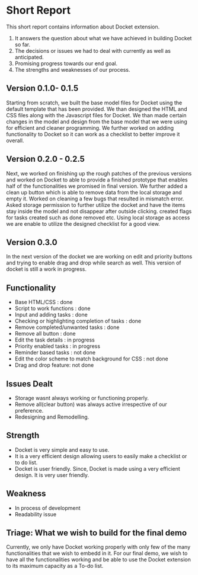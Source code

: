 # Short Report

This short report contains information about Docket extension.
1. It answers the question about what we have achieved in building Docket so far. 
2. The decisions or issues we had to deal with currently as well as anticipated. 
3. Promising progress towards our end goal. 
4. The strengths and weaknesses of our process.

## Version 0.1.0- 0.1.5
Starting from scratch, we built the base model files for Docket using the default template that has been provided. We than designed the HTML and CSS files along with the Javascript files for Docket. We than made certain changes in the model and design from the base model that we were using for efficient and cleaner programming. We further worked on adding functionality to Docket so it can work as a checklist to better improve it overall. 

## Version 0.2.0 - 0.2.5
Next, we worked on finishing up the rough patches of the previous versions and worked on Docket to able to provide a finished prototype that enables half of the functionalities we promised in final version. We further added a clean up button which is able to remove data from the local storage and empty it. Worked on cleaning a few bugs that resulted in mismatch error. Asked storage permission to further utilize the docket and have the items stay inside the model and not disappear after outside clicking. created flags for tasks created such as done removed etc. Using local storage as access we are enable to utilize the designed checklist for a good view.

## Version 0.3.0
In the next version of the docket we are working on edit and priority buttons and trying to enable drag and drop while search as well. This version of docket is still a work in progress.

## Functionality
- Base HTML/CSS : done
- Script to work functions : done
- Input and adding tasks : done
- Checking or highlighting completion of tasks : done
- Remove completed/unwanted tasks : done
- Remove all button : done
- Edit the task details : in progress
- Priority enabled tasks : in progress
- Reminder based tasks : not done
- Edit the color scheme to match background for CSS : not done
- Drag and drop feature: not done

## Issues Dealt
- Storage wasnt always working or functioning properly.
- Remove all(clear button) was always active irrespective of our preference.
- Redesigning and Remodelling.


## Strength
- Docket is very simple and easy to use.
- It is a very efficient design allowing users to easily make a checklist or to do list.
- Docket is user friendly. Since, Docket is made using a very efficient design. It is very user friendly.

## Weakness
- In process of development
- Readability issue

## Triage: What we wish to build for the final demo
Currently, we only have Docket working properly with only few of the many functionalities that we wish to embedd in it.
For our final demo, we wish to have all the functionalities working and be able to use the Docket extension to its maximum capacity as a To-do list.





